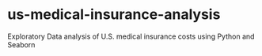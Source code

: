 # us-medical-insurance-analysis
Exploratory Data analysis of U.S. medical insurance costs using Python and Seaborn
